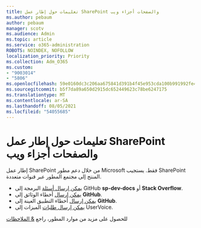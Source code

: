 ```yaml
---
title: تعليمات حول إطار عمل SharePoint والصفحات أجزاء ويب
ms.author: pebaum
author: pebaum
manager: scotv
ms.audience: Admin
ms.topic: article
ms.service: o365-administration
ROBOTS: NOINDEX, NOFOLLOW
localization_priority: Priority
ms.collection: Adm_O365
ms.custom:
- "9003014"
- "5806"
ms.openlocfilehash: 59e0160dc3c206aa675841d391b4f45e953cda100b991992fe4668d697c9e069
ms.sourcegitcommit: b5f7da89a650d2915dc652449623c78be6247175
ms.translationtype: MT
ms.contentlocale: ar-SA
ms.lasthandoff: 08/05/2021
ms.locfileid: "54055685"
---
```

# <a name="help-with-spfx-pages-and-web-parts"></a>تعليمات حول إطار عمل SharePoint والصفحات أجزاء ويب

إطار عمل SharePoint من خلال دعم مطور Microsoft فقط. يستجيب SharePoint المنتج إلى مجتمع المطور عبر قنوات متعددة.

- [يمكن إرسال أسئلة](https://docs.microsoft.com/sharepoint/dev/support-feedback#programming-questions) البرمجة إلى GitHub **sp-dev-docs** أو **Stack Overflow**.
- [يمكن إرسال](https://docs.microsoft.com/sharepoint/dev/support-feedback#documentation-bugs) أخطاء الوثائق إلى **GitHub**.
- [يمكن إرسال](https://docs.microsoft.com/sharepoint/dev/support-feedback#sample-application-bugs) أخطاء التطبيق العينة إلى **GitHub**.
- [يمكن إرسال طلبات](https://docs.microsoft.com/sharepoint/dev/support-feedback#feature-requests)  الميزات إلى UserVoice.

للحصول على مزيد من موارد المطور، راجع  [& الملاحظات](https://docs.microsoft.com/sharepoint/dev/support-feedback)